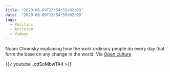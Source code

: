 ```yaml
---
title: "2020-06-09T13:54:59+02:00"
date:  "2020-06-09T13:54:59+02:00"
tags:
  - Politics
  - Activism
  - Videos
---
```


Noam Chomsky explaining how the work ordinary people do every day that form the base on any change in the world. Via [Open culture](http://www.openculture.com/2020/06/noam-chomsky-explains-the-best-way-for-ordinary-people-to-make-change.html)

{{< youtube _cdSoMbwTA4 >}}

